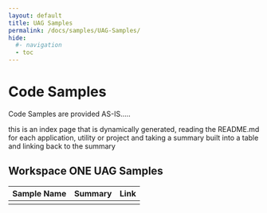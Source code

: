 ```yaml
---
layout: default
title: UAG Samples
permalink: /docs/samples/UAG-Samples/
hide:
  #- navigation
  - toc
---
```


# Code Samples

Code Samples are provided AS-IS.....

this is an index page that is dynamically generated, reading the README.md for each application, utility or project and taking a summary built into a table and linking back to the summary




## Workspace ONE UAG Samples
| Sample Name | Summary | Link |
| --- | --- | ---:|
|  |  |  |

